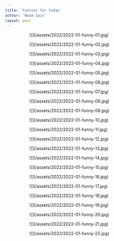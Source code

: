 ```yaml
---
title: 'Funnies for today'
author: 'Noam Sain'
layout: post
---
```


<figure class="wp-block-gallery has-nested-images columns-default is-cropped wp-block-gallery-15 is-layout-flex"><figure class="wp-block-image size-large">![](/assets/2022/2022-01-funny-01.jpg)</figure><figure class="wp-block-image size-large">![](/assets/2022/2022-01-funny-02.jpg)</figure><figure class="wp-block-image size-large">![](/assets/2022/2022-01-funny-03.jpg)</figure><figure class="wp-block-image size-large">![](/assets/2022/2022-01-funny-04.jpg)</figure><figure class="wp-block-image size-large">![](/assets/2022/2022-01-funny-05.jpg)</figure><figure class="wp-block-image size-large">![](/assets/2022/2022-01-funny-06.jpg)</figure><figure class="wp-block-image size-large">![](/assets/2022/2022-01-funny-07.jpg)</figure><figure class="wp-block-image size-large">![](/assets/2022/2022-01-funny-08.jpg)</figure><figure class="wp-block-image size-large">![](/assets/2022/2022-01-funny-09.jpg)</figure><figure class="wp-block-image size-large">![](/assets/2022/2022-01-funny-10.jpg)</figure><figure class="wp-block-image size-large">![](/assets/2022/2022-01-funny-11.jpg)</figure><figure class="wp-block-image size-large">![](/assets/2022/2022-01-funny-12.jpg)</figure><figure class="wp-block-image size-large">![](/assets/2022/2022-01-funny-13.jpg)</figure><figure class="wp-block-image size-large">![](/assets/2022/2022-01-funny-14.jpg)</figure><figure class="wp-block-image size-large">![](/assets/2022/2022-01-funny-15.jpg)</figure><figure class="wp-block-image size-large">![](/assets/2022/2022-01-funny-16.jpg)</figure><figure class="wp-block-image size-large">![](/assets/2022/2022-01-funny-17.jpg)</figure><figure class="wp-block-image size-large">![](/assets/2022/2022-01-funny-18.jpg)</figure><figure class="wp-block-image size-large">![](/assets/2022/2022-01-funny-19.jpg)</figure><figure class="wp-block-image size-large">![](/assets/2022/2022-01-funny-20.jpg)</figure><figure class="wp-block-image size-large">![](/assets/2022/2022-01-funny-21.jpg)</figure><figure class="wp-block-image size-large">![](/assets/2022/2022-01-funny-22.jpg)</figure></figure>